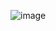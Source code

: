 ![image](https://github.com/Reyn12/multiplicative-kasusNilai100MahasiswaMosi/assets/99856980/7967ac89-5f36-43eb-86af-2903ba8ac874)
